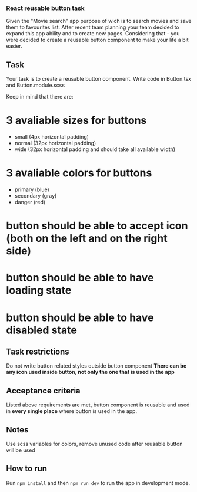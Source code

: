 ### React reusable button task

Given the "Movie search" app purpose of wich is to search movies and save them to favourites list.
After recent team planning your team decided to expand this app ability and to create new pages.
Considering that - you were decided to create a reusable button component to make your life a bit easier.

## Task

Your task is to create a reusable button component. Write code in Button.tsx and Button.module.scss

Keep in mind that there are:

# 3 avaliable sizes for buttons
- small (4px horizontal padding)
- normal (32px horizontal padding)
- wide (32px horizontal padding and should take all available width)

# 3 avaliable colors for buttons
- primary (blue)
- secondary (gray)
- danger (red)

# button should be able to accept icon (both on the left and on the right side)
# button should be able to have loading state
# button should be able to have disabled state

## Task restrictions

Do not write button related styles outside button component
**There can be any icon used inside button, not only the one that is used in the app**

## Acceptance criteria

Listed above requirements are met, button component is reusable and used in **every single place** where button is used in the app.

## Notes

Use scss variables for colors, remove unused code after reusable button will be used

## How to run

Run `npm install` and then `npm run dev` to run the app in development mode.
